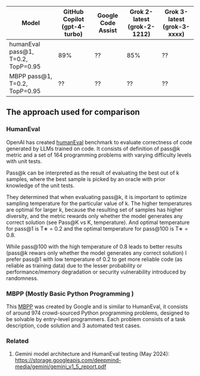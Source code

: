 
| Model | GitHub Copilot (gpt-4-turbo) | Google Code Assist | Grok 2-latest (grok-2-1212) | Grok 3-latest (grok-3-xxxx)|
| -- | -- | -- | -- | -- |
| humanEval pass@1, T=0.2, TopP=0.95 | 89% | ?? | 85% | ?? | 
| MBPP pass@1, T=0.2, TopP=0.95 | ?? | ?? | ?? | ?? | 


## The approach used for comparison

### HumanEval
OpenAI has created [humanEval](https://arxiv.org/abs/2107.03374) benchmark to evaluate correctness of code generated by LLMs trained on code.
It consists of definition of pass@k metric and a set of 164 programming problems with varying difficulty levels with unit tests.

Pass@k can be interpreted as the result of evaluating the best out of k samples, where the best sample is picked by an oracle with prior knowledge of the unit tests.

They determined that when evaluating pass@k, it is important to optimize sampling temperature for the particular value of k. 
The higher temperatures are optimal for larger k, because the resulting set of samples has higher diversity, and the metric rewards only whether the model generates any correct solution (see Pass@K vs K, temperature).
And optimal temperature for pass@1 is T∗ = 0.2 and the optimal temperature for pass@100 is T∗ = 0.8.

While pass@100 with the high temperature of 0.8 leads to better results (pass@k rewars only whether the model generates any correct solution) I prefer pass@1 with low temperature of 0.2 to get more reliable code (as reliable as training data) due to the lesser probability or performance/memory degradation or security vulnerability introduced by randomness.

### MBPP (Mostly Basic Python Programming )
This [MBPP](https://arxiv.org/pdf/2108.07732v1) was created by Google and is similar to HumanEval, it consists of around 974 crowd-sourced Python programming problems, designed to be solvable by entry-level programmers. 
Each problem consists of a task description, code solution and 3 automated test cases.

### Related
1. Gemini model architecture and HumanEval testing (May 2024): https://storage.googleapis.com/deepmind-media/gemini/gemini_v1_5_report.pdf
